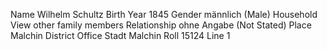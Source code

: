 
Name	Wilhelm Schultz
Birth Year	1845
Gender	männlich (Male)
Household
View other family members
Relationship	ohne Angabe (Not Stated)
Place	Malchin
District Office	Stadt Malchin
Roll	15124
Line	1
